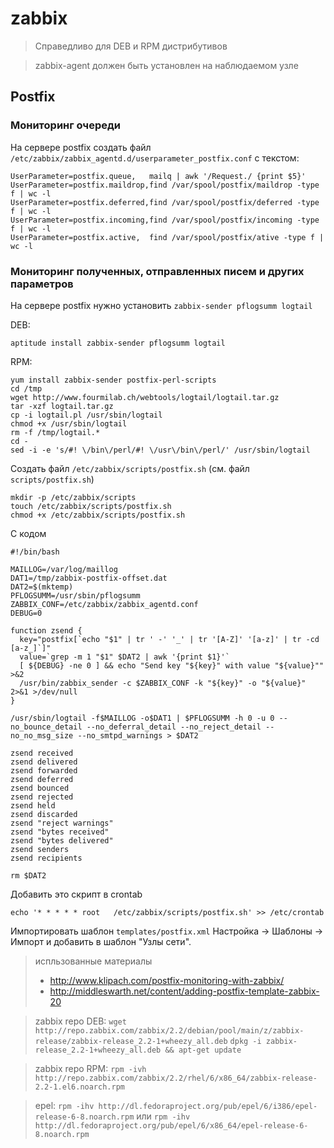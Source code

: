 # zabbix

> Справедливо для DEB и RPM дистрибутивов

> zabbix-agent должен быть установлен на наблюдаемом узле

## Postfix

### Мониторинг очереди
На сервере postfix создать файл `/etc/zabbix/zabbix_agentd.d/userparameter_postfix.conf` с текстом:

    UserParameter=postfix.queue,   mailq | awk '/Request./ {print $5}'
    UserParameter=postfix.maildrop,find /var/spool/postfix/maildrop -type f | wc -l
    UserParameter=postfix.deferred,find /var/spool/postfix/deferred -type f | wc -l
    UserParameter=postfix.incoming,find /var/spool/postfix/incoming -type f | wc -l
    UserParameter=postfix.active,  find /var/spool/postfix/ative -type f | wc -l

### Мониторинг полученных, отправленных писем и других параметров
На сервере postfix нужно установить `zabbix-sender pflogsumm logtail`

DEB: 

    aptitude install zabbix-sender pflogsumm logtail

RPM: 

    yum install zabbix-sender postfix-perl-scripts
    cd /tmp
    wget http://www.fourmilab.ch/webtools/logtail/logtail.tar.gz
    tar -xzf logtail.tar.gz
    cp -i logtail.pl /usr/sbin/logtail
    chmod +x /usr/sbin/logtail
    rm -f /tmp/logtail.*
    cd -
    sed -i -e 's/#! \/bin\/perl/#! \/usr\/bin\/perl/' /usr/sbin/logtail

Создать файл `/etc/zabbix/scripts/postfix.sh` (см. файл `scripts/postfix.sh`)

    mkdir -p /etc/zabbix/scripts
    touch /etc/zabbix/scripts/postfix.sh
    chmod +x /etc/zabbix/scripts/postfix.sh

С кодом

    #!/bin/bash
    
    MAILLOG=/var/log/maillog
    DAT1=/tmp/zabbix-postfix-offset.dat
    DAT2=$(mktemp)
    PFLOGSUMM=/usr/sbin/pflogsumm
    ZABBIX_CONF=/etc/zabbix/zabbix_agentd.conf
    DEBUG=0
    
    function zsend {
      key="postfix[`echo "$1" | tr ' -' '_' | tr '[A-Z]' '[a-z]' | tr -cd [a-z_]`]"
      value=`grep -m 1 "$1" $DAT2 | awk '{print $1}'`
      [ ${DEBUG} -ne 0 ] && echo "Send key "${key}" with value "${value}"" >&2
      /usr/bin/zabbix_sender -c $ZABBIX_CONF -k "${key}" -o "${value}" 2>&1 >/dev/null
    }
    
    /usr/sbin/logtail -f$MAILLOG -o$DAT1 | $PFLOGSUMM -h 0 -u 0 --no_bounce_detail --no_deferral_detail --no_reject_detail --no_no_msg_size --no_smtpd_warnings > $DAT2
    
    zsend received
    zsend delivered
    zsend forwarded
    zsend deferred
    zsend bounced
    zsend rejected
    zsend held
    zsend discarded
    zsend "reject warnings"
    zsend "bytes received"
    zsend "bytes delivered"
    zsend senders
    zsend recipients
    
    rm $DAT2

Добавить это скрипт в crontab

    echo '* * * * * root   /etc/zabbix/scripts/postfix.sh' >> /etc/crontab

Импортировать шаблон `templates/postfix.xml` Настройка -> Шаблоны -> Импорт и добавить в шаблон "Узлы сети".

> испльзованные материалы
> + http://www.klipach.com/postfix-monitoring-with-zabbix/
> + http://middleswarth.net/content/adding-postfix-template-zabbix-20


> zabbix repo DEB: `wget http://repo.zabbix.com/zabbix/2.2/debian/pool/main/z/zabbix-release/zabbix-release_2.2-1+wheezy_all.deb`
> `dpkg -i zabbix-release_2.2-1+wheezy_all.deb && apt-get update`

> zabbix repo RPM: `rpm -ivh http://repo.zabbix.com/zabbix/2.2/rhel/6/x86_64/zabbix-release-2.2-1.el6.noarch.rpm`

> epel: `rpm -ihv http://dl.fedoraproject.org/pub/epel/6/i386/epel-release-6-8.noarch.rpm` или `rpm -ihv http://dl.fedoraproject.org/pub/epel/6/x86_64/epel-release-6-8.noarch.rpm`

